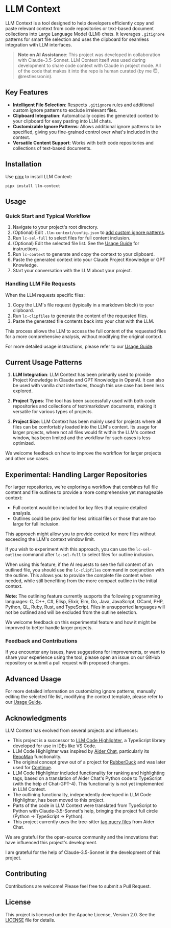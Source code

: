 # LLM Context

LLM Context is a tool designed to help developers efficiently copy and paste relevant context from code repositories or text-based document collections into Large Language Model (LLM) chats. It leverages `.gitignore` patterns for smart file selection and uses the clipboard for seamless integration with LLM interfaces.

> **Note on AI Assistance**: This project was developed in collaboration with Claude-3.5-Sonnet. LLM Context itself was used during development to share code context with Claude in project mode. All of the code that makes it into the repo is human curated (by me 😇, @restlessronin).

## Key Features

- **Intelligent File Selection**: Respects `.gitignore` rules and additional custom ignore patterns to exclude irrelevant files.
- **Clipboard Integration**: Automatically copies the generated context to your clipboard for easy pasting into LLM chats.
- **Customizable Ignore Patterns**: Allows additional ignore patterns to be specified, giving you fine-grained control over what's included in the context.
- **Versatile Content Support**: Works with both code repositories and collections of text-based documents.

## Installation

Use [pipx](https://pypa.github.io/pipx/) to install LLM Context:

```
pipx install llm-context
```

## Usage

### Quick Start and Typical Workflow

1. Navigate to your project's root directory.
2. (Optional) Edit `.llm-context/config.json` to [add custom ignore patterns](docs/usage.md#customizing-ignore-patterns).
3. Run `lc-sel-full` to select files for full content inclusion.
4. (Optional) Edit the selected file list. See the [Usage Guide](docs/usage.md#manually-editing-selected-files) for instructions.
5. Run `lc-context` to generate and copy the context to your clipboard.
6. Paste the generated context into your Claude Project Knowledge or GPT Knowledge.
7. Start your conversation with the LLM about your project.

### Handling LLM File Requests

When the LLM requests specific files:

1. Copy the LLM's file request (typically in a markdown block) to your clipboard.
2. Run `lc-clipfiles` to generate the content of the requested files.
3. Paste the generated file contents back into your chat with the LLM.

This process allows the LLM to access the full content of the requested files for a more comprehensive analysis, without modifying the original context.

For more detailed usage instructions, please refer to our [Usage Guide](docs/usage.md).

## Current Usage Patterns

1. **LLM Integration**: LLM Context has been primarily used to provide Project Knowledge in Claude and GPT Knowledge in OpenAI. It can also be used with vanilla chat interfaces, though this use case has been less explored.

2. **Project Types**: The tool has been successfully used with both code repositories and collections of text/markdown documents, making it versatile for various types of projects.

3. **Project Size**: LLM Context has been mainly used for projects where all files can be comfortably loaded into the LLM's context. Its usage for larger projects, where not all files would fit within the LLM's context window, has been limited and the workflow for such cases is less optimized.

We welcome feedback on how to improve the workflow for larger projects and other use cases.

## Experimental: Handling Larger Repositories

For larger repositories, we're exploring a workflow that combines full file content and file outlines to provide a more comprehensive yet manageable context:

- Full content would be included for key files that require detailed analysis.
- Outlines could be provided for less critical files or those that are too large for full inclusion.

This approach might allow you to provide context for more files without exceeding the LLM's context window limit.

If you wish to experiment with this approach, you can use the `lc-sel-outline` command after `lc-sel-full` to select files for outline inclusion.

When using this feature, if the AI requests to see the full content of an outlined file, you should use the `lc-clipfiles` command in conjunction with the outline. This allows you to provide the complete file content when needed, while still benefiting from the more compact outline in the initial context.

**Note:** The outlining feature currently supports the following programming languages:
C, C++, C#, Elisp, Elixir, Elm, Go, Java, JavaScript, OCaml, PHP, Python, QL, Ruby, Rust, and TypeScript. Files in unsupported languages will not be outlined and will be excluded from the outline selection.

We welcome feedback on this experimental feature and how it might be improved to better handle larger projects.

### Feedback and Contributions

If you encounter any issues, have suggestions for improvements, or want to share your experience using the tool, please open an issue on our GitHub repository or submit a pull request with proposed changes.

## Advanced Usage

For more detailed information on customizing ignore patterns, manually editing the selected file list, modifying the context template, please refer to our [Usage Guide](docs/usage.md).

## Acknowledgments

LLM Context has evolved from several projects and influences:

- This project is a successor to [LLM Code Highlighter](https://github.com/restlessronin/llm-code-highlighter), a TypeScript library developed for use in IDEs like VS Code.
- LLM Code Highlighter was inspired by [Aider Chat](https://github.com/paul-gauthier/aider), particularly its [RepoMap](https://aider.chat/docs/repomap.html) functionality.
- The original concept grew out of a project for [RubberDuck](https://github.com/rubberduck-ai/rubberduck-vscode) and was later used for [Continue](https://github.com/continuedev/continuedev).
- LLM Code Highlighter included functionality for ranking and highlighting tags, based on a translation of Aider Chat's Python code to TypeScript (with the help of Chat-GPT-4). This functionality is not yet implemented in LLM Context.
- The outlining functionality, independently developed in LLM Code Highlighter, has been moved to this project.
- Parts of the code in LLM Context were translated from TypeScript to Python with Claude-3.5-Sonnet's help, bringing the project full circle (Python -> TypeScript -> Python).
- This project currently uses the tree-sitter [tag query files](src/llm_context/highlighter/tag-qry/) from Aider Chat.

We are grateful for the open-source community and the innovations that have influenced this project's development.

I am grateful for the help of Claude-3.5-Sonnet in the development of this project.

## Contributing

Contributions are welcome! Please feel free to submit a Pull Request.

## License

This project is licensed under the Apache License, Version 2.0. See the [LICENSE](LICENSE) file for details.
